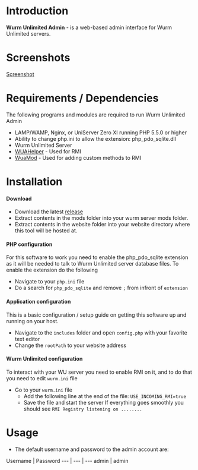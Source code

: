 # Introduction
**Wurm Unlimited Admin** - is a web-based admin interface for Wurm Unlimited servers.

# Screenshots
[Screenshot](http://imgur.com/a/yTbLe)

# Requirements / Dependencies
The following programs and modules are required to run Wurm Unlimited Admin

- LAMP/WAMP, Nginx, or UniServer Zero XI running PHP 5.5.0 or higher
- Ability to change php.ini to allow the extension: php_pdo_sqlite.dll
- Wurm Unlimited Server
- [WUAHelper](https://github.com/PrabhdeepSingh/WUAHelper) - Used for RMI
- [WuaMod](https://github.com/PrabhdeepSingh/WuaMod) - Used for adding custom methods to RMI

# Installation
#### Download
- Download the latest [release](https://github.com/PrabhdeepSingh/WurmUnlimitedAdmin/releases)
- Extract contents in the mods folder into your wurm server mods folder.
- Extract contents in the website folder into your website directory where this tool will be hosted at.

#### PHP configuration
For this software to work you need to enable the php_pdo_sqlite extension as it will be needed to talk to Wurm Unlimited server database files. To enable the extension do the following
- Navigate to your `php.ini` file
- Do a search for `php_pdo_sqlite` and remove `;` from infront of `extension`

#### Application configuration
This is a basic configuration / setup guide on getting this software up and running on your host.
- Navigate to the `includes` folder and open `config.php` with your favorite text editor
- Change the `rootPath` to your website address

#### Wurm Unlimited configuration
To interact with your WU server you need to enable RMI on it, and to do that you need to edit `wurm.ini` file
- Go to your `wurm.ini` file
  - Add the following line at the end of the file: `USE_INCOMING_RMI=true`
  - Save the file and start the server
If everything goes smoothly you should see `RMI Registry listening on ........`

# Usage

- The default username and password to the admin account are:

Username | Password
--- | --- | ---
admin | admin